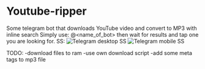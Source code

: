 # Youtube-ripper
Some telegram bot that downloads YouTube video and convert to MP3 with inline search
Simply use: @<name_of_bot> <some title>
then wait for results and tap one you are looking for.
SS:
![Telegram desktop SS](https://i.imgur.com/nwH4Rm3.png)
![Telegram mobile SS](http://url/to/img.png)

TODO:
-download files to ram
-use own download script
-add some meta tags to mp3 file
